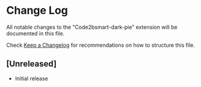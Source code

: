 # Change Log

All notable changes to the "Code2bsmart-dark-pie" extension will be documented in this file.

Check [Keep a Changelog](http://keepachangelog.com/) for recommendations on how to structure this file.

## [Unreleased]

- Initial release

